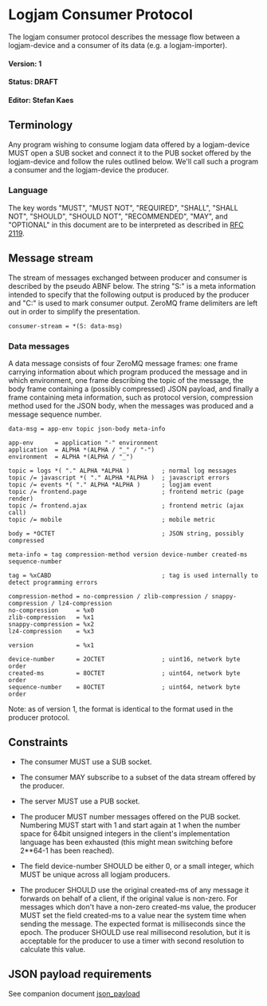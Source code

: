 # Logjam Consumer Protocol

The logjam consumer protocol describes the message flow between a
logjam-device and a consumer of its data (e.g. a logjam-importer).

#### Version: 1
#### Status: DRAFT
#### Editor: Stefan Kaes

## Terminology

Any program wishing to consume logjam data offered by a logjam-device
MUST open a SUB socket and connect it to the PUB socket offered by the
logjam-device and follow the rules outlined below. We'll call such a
program a consumer and the logjam-device the producer.

### Language

The key words "MUST", "MUST NOT", "REQUIRED", "SHALL", "SHALL NOT",
"SHOULD", "SHOULD NOT", "RECOMMENDED", "MAY", and "OPTIONAL" in this
document are to be interpreted as described in
[RFC 2119](https://tools.ietf.org/html/rfc2119).

## Message stream

The stream of messages exchanged between producer and consumer is
described by the pseudo ABNF below. The string "S:" is a meta
information intended to specify that the following output is produced
by the producer and "C:" is used to mark consumer output. ZeroMQ frame
delimiters are left out in order to simplify the presentation.

```abnf
consumer-stream = *(S: data-msg)
```

### Data messages

A data message consists of four ZeroMQ message frames: one frame
carrying information about which program produced the message and in
which environment, one frame describing the topic of the message, the
body frame containing a (possibly compressed) JSON payload, and
finally a frame containing meta information, such as protocol version,
compression method used for the JSON body, when the messages was
produced and a message sequence number.

```abnf
data-msg = app-env topic json-body meta-info

app-env      = application "-" environment
application  = ALPHA *(ALPHA / "_" / "-")
environment  = ALPHA *(ALPHA / "_")

topic = logs *( "." ALPHA *ALPHA )         ; normal log messages
topic /= javascript *( "." ALPHA *ALPHA )  ; javascript errors
topic /= events *( "." ALPHA *ALPHA )      ; logjam event
topic /= frontend.page                     ; frontend metric (page render)
topic /= frontend.ajax                     ; frontend metric (ajax call)
topic /= mobile                            ; mobile metric

body = *OCTET                              ; JSON string, possibly compressed

meta-info = tag compression-method version device-number created-ms sequence-number

tag = %xCABD                               ; tag is used internally to detect programming errors

compression-method = no-compression / zlib-compression / snappy-compression / lz4-compression
no-compression     = %x0
zlib-compression   = %x1
snappy-compression = %x2
lz4-compression    = %x3

version            = %x1

device-number      = 2OCTET                ; uint16, network byte order
created-ms         = 8OCTET                ; uint64, network byte order
sequence-number    = 8OCTET                ; uint64, network byte order
```

Note: as of version 1, the format is identical to the format used in
the producer protocol.


## Constraints

* The consumer MUST use a SUB socket.

* The consumer MAY subscribe to a subset of the data stream offered by
  the producer.

* The server MUST use a PUB socket.

* The producer MUST number messages offered on the PUB
  socket. Numbering MUST start with 1 and start again at 1 when the
  number space for 64bit unsigned integers in the client's
  implementation language has been exhausted (this might mean
  switching before 2**64-1 has been reached).

* The field device-number SHOULD be either 0, or a small integer,
  which MUST be unique across all logjam producers.

* The producer SHOULD use the original created-ms of any message it
  forwards on behalf of a client, if the original value is
  non-zero. For messages which don't have a non-zero created-ms value,
  the producer MUST set the field created-ms to a value near the
  system time when sending the message. The expected format is
  milliseconds since the epoch. The producer SHOULD use real
  millisecond resolution, but it is acceptable for the producer to use
  a timer with second resolution to calculate this value.

## JSON payload requirements

See companion document [json_payload](json_payload.md)
